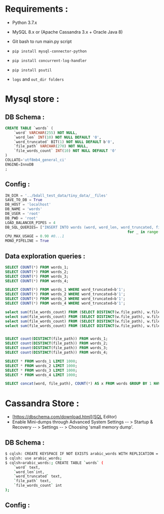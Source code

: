 # Requirements :
- Python 3.7.x
- MySQL 8.x or (Apache Cassandra 3.x + Oracle Java 8)
- Git bash to run main.py script
- `pip install mysql-connector-python`
- `pip install concurrent-log-handler`
- `pip install psutil`

- `logs` and `out_dir folders`

# Mysql store :
## DB Schema :
```sql
CREATE TABLE `words` (
	`word` VARCHAR(255) NOT NULL,
	`word_len` INT(10) NOT NULL DEFAULT '0',
	`word_truncated` BIT(1) NOT NULL DEFAULT b'0',
	`file_path` VARCHAR(270) NOT NULL,
	`file_words_count` INT(10) NOT NULL DEFAULT '0'
)
COLLATE='utf8mb4_general_ci'
ENGINE=InnoDB
;
```
## Config :
```python
IN_DIR = '../bdall_test_data/tiny_data/__files'
SAVE_TO_DB = True
DB_HOST = 'localhost'
DB_NAME = 'words'
DB_USER = 'root'
DB_PWD = 'root'
LOAD_BALANCER_PIPES = 4
DB_SQL_QUERIES= ["INSERT INTO words (word, word_len, word_truncated, file_path, file_words_count)  VALUES(%s,%s,%s,%s,%s)" 
                                                        for _ in range(0,LOAD_BALANCER_PIPES)]
CPU_MAX_USAGE = 0.90 #0...1
MONO_PIPELINE = True
```

## Data exploration queries :
```sql
SELECT COUNT(*) FROM words_1;
SELECT COUNT(*) FROM words_2;
SELECT COUNT(*) FROM words_3;
SELECT COUNT(*) FROM words_4;

SELECT COUNT(*) FROM words_1 WHERE word_truncated=b'1';
SELECT COUNT(*) FROM words_2 WHERE word_truncated=b'1';
SELECT COUNT(*) FROM words_3 WHERE word_truncated=b'1';
SELECT COUNT(*) FROM words_4 WHERE word_truncated=b'1';

select sum(file_words_count) FROM (SELECT DISTINCT(w.file_path), w.file_words_count FROM words_1 AS w) AS X;
select sum(file_words_count) FROM (SELECT DISTINCT(w.file_path), w.file_words_count FROM words_2 AS w) AS X;
select sum(file_words_count) FROM (SELECT DISTINCT(w.file_path), w.file_words_count FROM words_3 AS w) AS X;
select sum(file_words_count) FROM (SELECT DISTINCT(w.file_path), w.file_words_count FROM words_4 AS w) AS X;


SELECT count(DISTINCT(file_path)) FROM words_1;
SELECT count(DISTINCT(file_path)) FROM words_2;
SELECT count(DISTINCT(file_path)) FROM words_3;
SELECT count(DISTINCT(file_path)) FROM words_4;

SELECT * FROM words_1 LIMIT 1000;
SELECT * FROM words_2 LIMIT 1000;
SELECT * FROM words_3 LIMIT 1000;
SELECT * FROM words_4 LIMIT 1000;

SELECT concat(word, file_path), COUNT(*) AS x FROM words GROUP BY 1 HAVING X>1; 
```

# Cassandra Store :
- [https://dbschema.com/download.html](SQL Editor)
- Enable Mini-dumps through Advanced System Settings -- > Startup & Recovery -- > Settings -- > Choosing 'small memory dump'.

## DB Schema :
```sh
$ cqlsh: CREATE KEYSPACE IF NOT EXISTS arabic_words WITH REPLICATION = { 'class' : 'SimpleStrategy', 'replication_factor' : '1' };
$ cqlsh: use arabic_words;
$ cqlsh>arabic_words:; CREATE TABLE `words` (
	`word` text,
	`word_len`int,
	`word_truncated` text,
	`file_path` text,
	`file_words_count` int
);
```
## Config :
